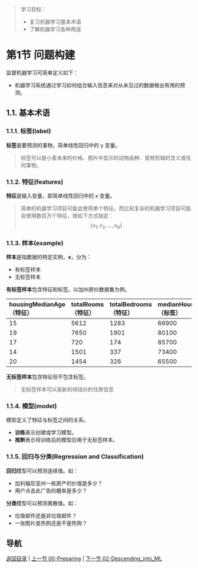 > 学习目标：
>
> - 复习机器学习基本术语
> - 了解机器学习各种用途

# 第1节 问题构建
<!-- TOC depthFrom:2 depthTo:3 orderedList:true updateOnSave:false -->

<!-- /TOC -->
监督机器学习可简单定义如下：
- 机器学习系统通过学习如何组合输入信息来对从未见过的数据做出有用的预测。

## 1.1. 基本术语

### 1.1.1. 标签(label)

**标签**是要预测的事物，简单线性回归中的 y 变量。
> 标签可以是小麦未来的价格、图片中显示的动物品种、音频剪辑的含义或任何事物。

### 1.1.2. 特征(features)

**特征**是输入变量，即简单线性回归中的 x 变量。
> 简单的机器学习项目可能会使用单个特征，而比较复杂的机器学习项目可能会使用数百万个特征，按如下方式指定：
$$\{x_1,x_2,\dots,x_N\}$$

### 1.1.3. 样本(example)

**样本**是指数据的特定实例，**x**，分为：
  - 有标签样本
  - 无标签样本
  
**有标签样本**包含特征和标签。以加州房价数据集为例。

| housingMedianAge<br>（特征） | totalRooms<br>（特征）| totalBedrooms<br>（特征） | medianHouseValue<br>（标签）|
| :--- | :--- | :--- | :--- |
|15 |	5612 |	1283 |	66900 |
|19 |	7650 |	1901 |	80100 |
|17 |	720  |	174 |	85700 |
|14 |	1501 |	337 |	73400 |
|20 |	1454 |	326 |	65500 |

**无标签样本**包含特征但不包含标签。
> 无标签样本可以是新的待估价的住房信息

### 1.1.4. 模型(model)

模型定义了特征与标签之间的关系。
 - **训练**表示创建或学习模型。
 - **推断**表示将训练后的模型应用于无标签样本。

### 1.1.5. 回归与分类(Regression and Classification)

**回归**模型可以预测连续值。如：
 - 加利福尼亚州一栋房产的价值是多少？
 - 用户点击此广告的概率是多少？

**分类**模型可以预测离散值。如：
- 垃圾邮件还是非垃圾邮件？
- 一张图片是热狗还是不是热狗？

## 导航

[返回目录](../README.md) | [上一节 00-Preparing](./00-preparing.md) | [下一节 02-Descending_into_ML](./02-descending_into_ml.md)
